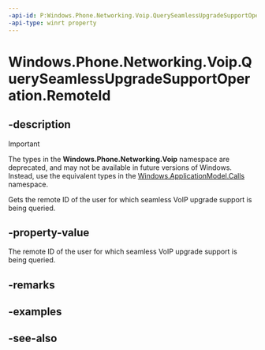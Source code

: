 ```yaml
---
-api-id: P:Windows.Phone.Networking.Voip.QuerySeamlessUpgradeSupportOperation.RemoteId
-api-type: winrt property
---
```


<!-- Property syntax
public string RemoteId { get; }
-->

# Windows.Phone.Networking.Voip.QuerySeamlessUpgradeSupportOperation.RemoteId

## -description

> [!IMPORTANT]
> The types in the **Windows.Phone.Networking.Voip** namespace are deprecated, and may not be available in future versions of Windows. Instead, use the equivalent types in the [Windows.ApplicationModel.Calls](/uwp/api/windows.applicationmodel.calls) namespace.

Gets the remote ID of the user for which seamless VoIP upgrade support is being queried.

## -property-value
The remote ID of the user for which seamless VoIP upgrade support is being queried.

## -remarks

## -examples

## -see-also
